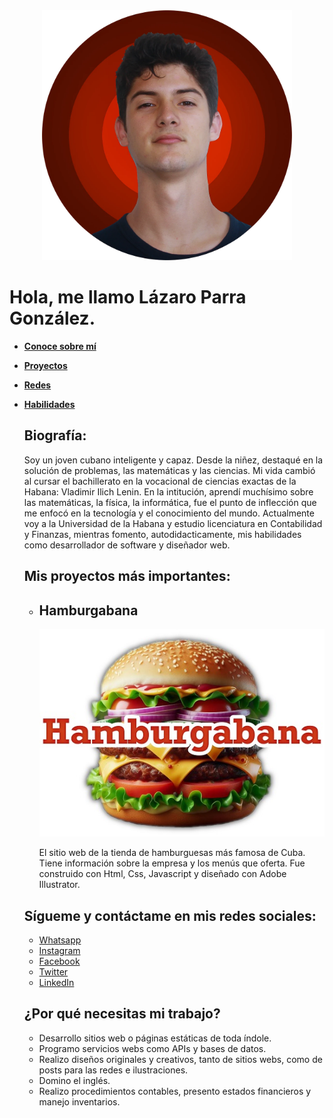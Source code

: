 <div align="center">
  <img src="/imagen-usuario-1.webp" width="400px" height="auto" style="max-width: 100%; aspect-ratio: 1/1;"/>
</div>

# Hola, me llamo Lázaro Parra González.

- [**Conoce sobre mí**](#biograf%C3%ADa)
- [**Proyectos**](#mis-proyectos-m%C3%A1s-importantes)
- [**Redes**](#s%C3%ADgueme-y-cont%C3%A1ctame-en-mis-redes-sociales)
- [**Habilidades**](#por-qu%C3%A9-necesitas-mi-trabajo)

  ## Biografía: 
  Soy un joven cubano inteligente y capaz. Desde la niñez, destaqué en la solución de problemas,
  las matemáticas y las ciencias. Mi vida cambió al cursar el bachillerato en la vocacional de ciencias
  exactas de la Habana: Vladimir Ilich Lenin. En la intitución, aprendí muchísimo sobre las matemáticas,
  la física, la informática, fue el punto de inflección que me enfocó en la tecnología y el conocimiento
  del mundo. Actualmente voy a la Universidad de la Habana y estudio licenciatura en Contabilidad y Finanzas,
  mientras fomento, autodidacticamente, mis habilidades como desarrollador de software y diseñador web.

  ## Mis proyectos más importantes:
  <ul>
    <li>
      <h2>Hamburgabana</h2>
      <a href="https://github.com/Lachy200408/Hamburgabana">
        <img src="https://github.com/Lachy200408/Hamburgabana/blob/master/design/hamburgabana-poster.jpg" width="500px"/>
      </a>
      <p>
        El sitio web de la tienda de hamburguesas más famosa de Cuba. Tiene información sobre la empresa y
        los menús que oferta. Fue construido con Html, Css, Javascript y diseñado con Adobe Illustrator.
      </p>
    </li>
  </ul>

  ## Sígueme y contáctame en mis redes sociales:
  - [Whatsapp](http://wa.me/+5353299466?text=Hola)
  - [Instagram](https://www.instagram.com/lazaroparraj/)
  - [Facebook](https://www.facebook.com/lazaro.parra.583)
  - [Twitter](https://twitter.com/Lachy9716929882)
  - [LinkedIn](https://www.linkedin.com/in/lazaro-parra-gonzalez-47b55628a)

  ## ¿Por qué necesitas mi trabajo?
  - Desarrollo sitios web o páginas estáticas de toda índole.
  - Programo servicios webs como APIs y bases de datos.
  - Realizo diseños originales y creativos, tanto de sitios webs, como de posts para las redes e ilustraciones.
  - Domino el inglés.
  - Realizo procedimientos contables, presento estados financieros y manejo inventarios.

